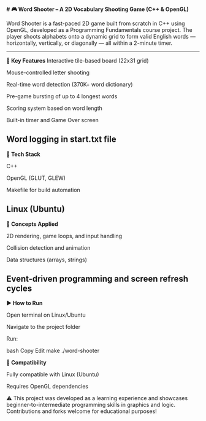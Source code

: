 **# 🎮 Word Shooter – A 2D Vocabulary Shooting Game (C++ & OpenGL)**

Word Shooter is a fast-paced 2D game built from scratch in C++ using OpenGL, developed as a Programming Fundamentals course project. The player shoots alphabets onto a dynamic grid to form valid English words — horizontally, vertically, or diagonally — all within a 2-minute timer.

---
**🔹 Key Features**
Interactive tile-based board (22x31 grid)

Mouse-controlled letter shooting

Real-time word detection (370K+ word dictionary)

Pre-game bursting of up to 4 longest words

Scoring system based on word length

Built-in timer and Game Over screen

Word logging in start.txt file
---

**🔧 Tech Stack**

C++

OpenGL (GLUT, GLEW)

Makefile for build automation

Linux (Ubuntu)
---


**🧠 Concepts Applied**

2D rendering, game loops, and input handling

Collision detection and animation

Data structures (arrays, strings)

Event-driven programming and screen refresh cycles
---

**▶️ How to Run**

Open terminal on Linux/Ubuntu

Navigate to the project folder

Run:

bash
Copy
Edit
make
./word-shooter

**🔁 Compatibility**

Fully compatible with Linux (Ubuntu)

Requires OpenGL dependencies

⚠️ This project was developed as a learning experience and showcases beginner-to-intermediate programming skills in graphics and logic. Contributions and forks welcome for educational purposes!
